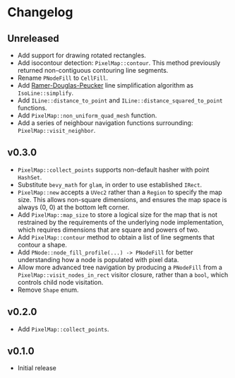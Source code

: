 # Changelog

## Unreleased

* Add support for drawing rotated rectangles.
* Add isocontour detection: `PixelMap::contour`. This method previously returned non-contiguous contouring line
  segments.
* Rename `PNodeFill` to `CellFill`.
* Add [Ramer-Douglas-Peucker](https://en.wikipedia.org/wiki/Ramer%E2%80%93Douglas%E2%80%93Peucker_algorithm) line
  simplification algorithm as `IsoLine::simplify`.
* Add `ILine::distance_to_point` and `ILine::distance_squared_to_point` functions.
* Add `PixelMap::non_uniform_quad_mesh` function.
* Add a series of neighbour navigation functions surrounding: `PixelMap::visit_neighbor`.

## v0.3.0

* `PixelMap::collect_points` supports non-default hasher with point `HashSet`.
* Substitute `bevy_math` for `glam`, in order to use established `IRect`.
* `PixelMap::new` accepts a `UVec2` rather than a `Region` to specify the map size. This allows non-square
  dimensions, and ensures the map space is always (0, 0) at the bottom left corner.
* Add `PixelMap::map_size` to store a logical size for the map that is not restrained by the requirements
  of the underlying node implementation, which requires dimensions that are square and powers of two.
* Add `PixelMap::contour` method to obtain a list of line segments that contour a shape.
* Add `PNode::node_fill_profile(...) -> PNodeFill` for better understanding how a node is populated
  with pixel data.
* Allow more advanced tree navigation by producing a `PNodeFill` from a `PixelMap::visit_nodes_in_rect`
  visitor closure, rather than a `bool`, which controls child node visitation.
* Remove `Shape` enum.

## v0.2.0

* Add `PixelMap::collect_points`.

## v0.1.0

* Initial release
